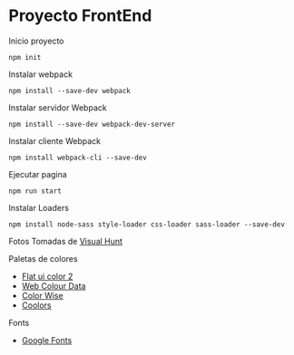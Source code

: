 # Proyecto FrontEnd

Inicio proyecto 
```
npm init
```

Instalar webpack
```
npm install --save-dev webpack
```

Instalar servidor Webpack
```
npm install --save-dev webpack-dev-server
```

Instalar cliente Webpack
```
npm install webpack-cli --save-dev
```

Ejecutar pagina 
```
npm run start
```

Instalar Loaders
```
npm install node-sass style-loader css-loader sass-loader --save-dev
```

Fotos Tomadas de  [Visual Hunt](https://visualhunt.com/)

Paletas de colores 

* [Flat ui color 2](https://flatuicolors.com/)
* [Web Colour Data](http://webcolourdata.com/)
* [Color Wise](https://colorwise.io/)
* [Coolors](https://coolors.co/)


Fonts
* [Google Fonts](https://fonts.google.com/)